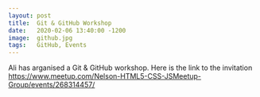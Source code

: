 ```yaml
---
layout: post
title:  Git & GitHub Workshop
date:   2020-02-06 13:40:00 -1200
image:  github.jpg
tags:   GitHub, Events
---
```

Ali has arganised a Git & GitHub workshop. Here is the link to the invitation https://www.meetup.com/Nelson-HTML5-CSS-JSMeetup-Group/events/268314457/
